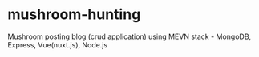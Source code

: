 # mushroom-hunting
Mushroom posting blog (crud application) using MEVN stack - MongoDB, Express, Vue(nuxt.js), Node.js 
